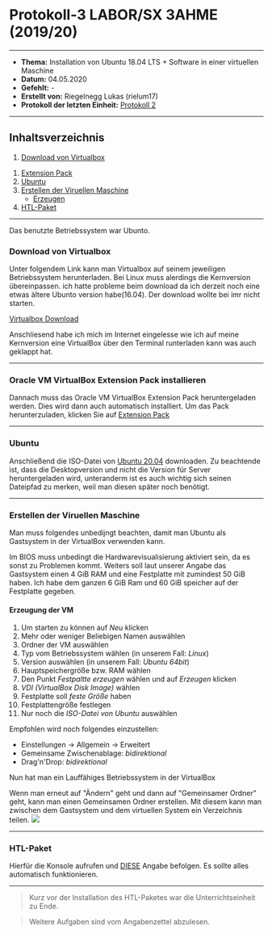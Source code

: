 # Protokoll-3 LABOR/SX 3AHME (2019/20)

---------------------------------------------------------------------------------------------

* **Thema:** Installation von Ubuntu 18.04 LTS + Software in einer virtuellen Maschine
* **Datum:** 04.05.2020
* **Gefehlt:** -
* **Erstellt von:** Riegelnegg Lukas (rielum17)
* **Protokoll der letzten Einheit:** [Protokoll 2](https://github.com/HTLMechatronics/m17-3ahme-la1-sx/blob/rielum17/Protokoll/protokoll-2_rielum17_2020-01-13.md)
----------------------------------------------------------------------------------------------

## Inhaltsverzeichnis  

1. [Download von Virtualbox](#download-von-virtualbox)
1) [Extension Pack](#installieren-des-oracle-vm-virtualbox-extension-pack)
1) [Ubuntu](#ubuntu)
1) [Erstellen der Viruellen Maschine](#erstellen-der-viruellen-maschine)
    * [Erzeugen](#erzeugung-der-vm)
1) [HTL-Paket](#htl-paket)
-------------------------------------------------------------------------------------

Das benutzte Betriebssystem war Ubunto.

### Download von Virtualbox

Unter folgendem Link kann man Virtualbox auf seinem jeweiligen Betriebssystem herunterladen. Bei Linux muss alerdings die Kernversion übereinpassen.
ich hatte probleme beim download da ich derzeit noch eine etwas ältere Ubunto version habe(16.04). Der download wollte bei imr nicht starten.

[Virtualbox Download](https://www.virtualbox.org/wiki/Downloads)

Anschliesend habe ich mich im Internet eingelesse wie ich auf meine Kernversion eine VirtualBox über den Terminal runterladen kann was auch geklappt hat. 

-------------------------------------------------------------------------------------------------------------------

### Oracle VM VirtualBox Extension Pack installieren
Dannach muss das Oracle VM VirtualBox Extension Pack heruntergeladen werden. Dies wird dann auch automatisch installiert. Um das Pack herunterzuladen, klicken Sie auf [Extension Pack](https://download.virtualbox.org/virtualbox/6.1.4/Oracle_VM_VirtualBox_Extension_Pack-6.1.4.vbox-extpack)

-----------------------------------------------------------------------------------------------------------------

### Ubuntu
Anschließend die ISO-Datei von [Ubuntu 20.04](https://ubuntu.com/download/desktop) downloaden. Zu beachtende ist, dass die Desktopversion und nicht die Version für Server heruntergeladen wird, unteranderm ist es  auch wichtig sich seinen Dateipfad zu merken, weil man diesen später noch benötigt.

-------------------------------------------------------------------------------------------------------------

### Erstellen der Viruellen Maschine

Man muss folgendes unbedijngt beachten, damit man Ubuntu als Gastsystem in der VirtualBox verwenden kann.

Im BIOS muss unbedingt die Hardwarevisualisierung aktiviert sein, da es sonst zu Problemen kommt. Weiters soll laut unserer Angabe das Gastsystem einen 4 GiB RAM und eine Festplatte mit zumindest 50 GiB haben. Ich habe dem ganzen 6 GiB Ram und 60 GiB speicher auf der Festplatte gegeben.

#### Erzeugung der VM

1) Um starten zu können auf *Neu* klicken
1) Mehr oder weniger Beliebigen Namen auswählen
1) Ordner der VM auswählen
1) Typ vom Betriebssystem wählen (in unserem Fall: *Linux*)
1) Version auswählen (in unserem Fall: *Ubuntu 64bit*)
1) Hauptspeichergröße bzw. RAM wählen 
1) Den Punkt *Festpaltte erzeugen* wählen und auf *Erzeugen* klicken
1) *VDI (VirtualBox Disk Image)* wählen 
1) Festplatte soll *feste Größe* haben
1) Festplattengröße festlegen
1) Nur noch die *ISO-Datei von Ubuntu* auswählen

Empfohlen wird noch folgendes einzustellen:
* Einstellungen -> Allgemein -> Erweitert
* Gemeinsame Zwischenablage: *bidirektional*
* Drag'n'Drop: *bidirektional*

Nun hat man ein Lauffähiges Betriebssystem in der VirtualBox

Wenn man erneut auf "Ändern" geht und dann auf "Gemeinsamer Ordner" geht, kann man einen Gemeinsamen Ordner erstellen. Mit diesem kann man zwischen dem Gastsystem und dem virtuellen System ein Verzeichnis teilen.
![](https://cdn.discordapp.com/attachments/692432976503373854/692693823565856809/bild6.PNG)

------------------------------------------------------------------------------

### HTL-Paket
Hierfür die Konsole aufrufen und [DIESE](http://www.htl-mechatronik.at/ubuntu-htl/readme) Angabe befolgen. Es sollte alles automatisch funktionieren.

------------------------------------------------------------------------

> Kurz vor der Installation des HTL-Paketes war die Unterrichtseinheit zu Ende.

> Weitere Aufgaben sind vom Angabenzettel abzulesen.
